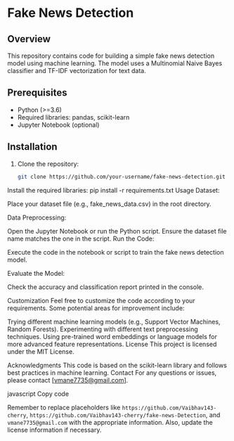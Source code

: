 
# Fake News Detection

## Overview

This repository contains code for building a simple fake news detection model using machine learning. The model uses a Multinomial Naive Bayes classifier and TF-IDF vectorization for text data.

## Prerequisites

- Python (>=3.6)
- Required libraries: pandas, scikit-learn
- Jupyter Notebook (optional)

## Installation

1. Clone the repository:

   ```bash
   git clone https://github.com/your-username/fake-news-detection.git

Install the required libraries:
pip install -r requirements.txt
Usage
Dataset:

Place your dataset file (e.g., fake_news_data.csv) in the root directory.

Data Preprocessing:

Open the Jupyter Notebook or run the Python script.
Ensure the dataset file name matches the one in the script.
Run the Code:

Execute the code in the notebook or script to train the fake news detection model.

Evaluate the Model:

Check the accuracy and classification report printed in the console.

Customization
Feel free to customize the code according to your requirements. Some potential areas for improvement include:

Trying different machine learning models (e.g., Support Vector Machines, Random Forests).
Experimenting with different text preprocessing techniques.
Using pre-trained word embeddings or language models for more advanced feature representations.
License
This project is licensed under the MIT License.

Acknowledgments
This code is based on the scikit-learn library and follows best practices in machine learning.
Contact
For any questions or issues, please contact [vmane7735@gmail.com].

javascript
Copy code

Remember to replace placeholders like `https://github.com/Vaibhav143-cherry`, `https://github.com/Vaibhav143-cherry/fake-news-Detection`, and `vmane7735@gmail.com` with the appropriate information. Also, update the license information if necessary.



